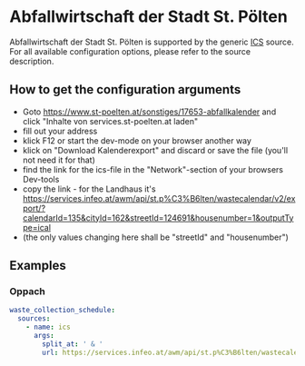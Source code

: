 # Abfallwirtschaft der Stadt St. Pölten

Abfallwirtschaft der Stadt St. Pölten is supported by the generic [ICS](/doc/source/ics.md) source. For all available configuration options, please refer to the source description.


## How to get the configuration arguments

- Goto <https://www.st-poelten.at/sonstiges/17653-abfallkalender> and click "Inhalte von services.st-poelten.at laden"
- fill out your address
- klick F12 or start the dev-mode on your browser another way
- klick on "Download Kalenderexport" and discard or save the file (you'll not need it for that)
- find the link for the ics-file in the "Network"-section of your browsers Dev-tools
- copy the link - for the Landhaus it's https://services.infeo.at/awm/api/st.p%C3%B6lten/wastecalendar/v2/export/?calendarId=135&cityId=162&streetId=124691&housenumber=1&outputType=ical
- (the only values changing here shall be "streetId" and "housenumber")   

## Examples

### Oppach

```yaml
waste_collection_schedule:
  sources:
    - name: ics
      args:
        split_at: ' & '
        url: https://services.infeo.at/awm/api/st.p%C3%B6lten/wastecalendar/v2/export/?calendarId=135&cityId=162&streetId=124691&housenumber=1&outputType=ical
```
